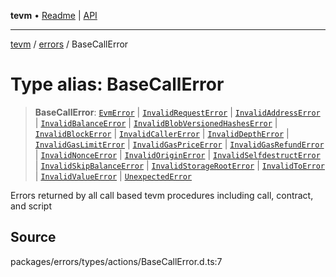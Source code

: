 **tevm** • [Readme](../../README.md) \| [API](../../modules.md)

***

[tevm](../../README.md) / [errors](../README.md) / BaseCallError

# Type alias: BaseCallError

> **BaseCallError**: [`EvmError`](EvmError.md) \| [`InvalidRequestError`](InvalidRequestError.md) \| [`InvalidAddressError`](InvalidAddressError.md) \| [`InvalidBalanceError`](InvalidBalanceError.md) \| [`InvalidBlobVersionedHashesError`](InvalidBlobVersionedHashesError.md) \| [`InvalidBlockError`](InvalidBlockError.md) \| [`InvalidCallerError`](InvalidCallerError.md) \| [`InvalidDepthError`](InvalidDepthError.md) \| [`InvalidGasLimitError`](InvalidGasLimitError.md) \| [`InvalidGasPriceError`](InvalidGasPriceError.md) \| [`InvalidGasRefundError`](InvalidGasRefundError.md) \| [`InvalidNonceError`](InvalidNonceError.md) \| [`InvalidOriginError`](InvalidOriginError.md) \| [`InvalidSelfdestructError`](InvalidSelfdestructError.md) \| [`InvalidSkipBalanceError`](InvalidSkipBalanceError.md) \| [`InvalidStorageRootError`](InvalidStorageRootError.md) \| [`InvalidToError`](InvalidToError.md) \| [`InvalidValueError`](InvalidValueError.md) \| [`UnexpectedError`](UnexpectedError.md)

Errors returned by all call based tevm procedures including call, contract, and script

## Source

packages/errors/types/actions/BaseCallError.d.ts:7
